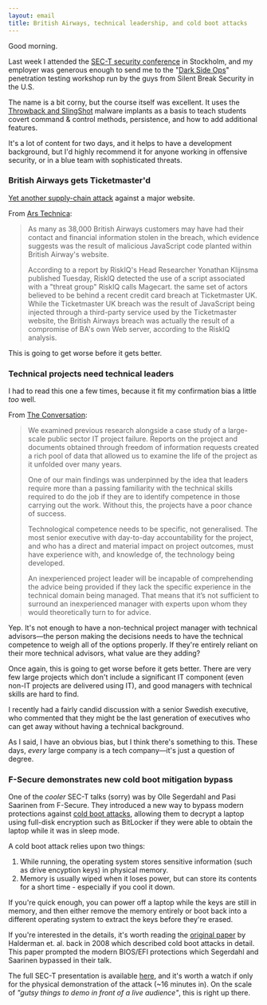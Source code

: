 ```yaml
---
layout: email
title: British Airways, technical leadership, and cold boot attacks
---
```


Good morning.

Last week I attended the [SEC-T security conference](https://www.sec-t.org/) in Stockholm, and my employer was generous enough to send me to the "[Dark Side Ops](https://www.sec-t.org/trainings/dark-side-ops-custom-penetration-testing-workshop/)" penetration testing workshop run by the guys from Silent Break Security in the U.S.

The name is a bit corny, but the course itself was excellent. It uses the [Throwback and SlingShot](https://silentbreaksecurity.com/throwback-thursday-a-guide-to-configuring-throwback/) malware implants as a basis to teach students covert command & control methods, persistence, and how to add additional features.

It's a lot of content for two days, and it helps to have a development background, but I'd highly recommend it for anyone working in offensive security, or in a blue team with sophisticated threats.

### British Airways gets Ticketmaster'd

[Yet another supply-chain attack](https://markeldo.com/Email-update-The-Mueller-Indictments-NPM-Arch-Gentoo-and-Ticketmaster-UK/) against a major website. 

From [Ars Technica](https://arstechnica.com/information-technology/2018/09/british-airways-site-had-credit-card-skimming-code-injected/):

>As many as 38,000 British Airways customers may have had their contact and financial information stolen in the breach, which evidence suggests was the result of malicious JavaScript code planted within British Airway's website.
>
>According to a report by RiskIQ's Head Researcher Yonathan Klijnsma published Tuesday, RiskIQ detected the use of a script associated with a "threat group" RiskIQ calls Magecart. the same set of actors believed to be behind a recent credit card breach at Ticketmaster UK. While the Ticketmaster UK breach was the result of JavaScript being injected through a third-party service used by the Ticketmaster website, the British Airways breach was actually the result of a compromise of BA's own Web server, according to the RiskIQ analysis.

This is going to get worse before it gets better.

### Technical projects need technical leaders

I had to read this one a few times, because it fit my confirmation bias a little _too_ well.

From [The Conversation](http://theconversation.com/lack-of-technical-knowledge-in-leadership-is-a-key-reason-why-so-many-it-projects-fail-101889):

>We examined previous research alongside a case study of a large-scale public sector IT project failure. Reports on the project and documents obtained through freedom of information requests created a rich pool of data that allowed us to examine the life of the project as it unfolded over many years.
>
>One of our main findings was underpinned by the idea that leaders require more than a passing familiarity with the technical skills required to do the job if they are to identify competence in those carrying out the work. Without this, the projects have a poor chance of success.
>
>Technological competence needs to be specific, not generalised. The most senior executive with day-to-day accountability for the project, and who has a direct and material impact on project outcomes, must have experience with, and knowledge of, the technology being developed.
>
>An inexperienced project leader will be incapable of comprehending the advice being provided if they lack the specific experience in the technical domain being managed. That means that it’s not sufficient to surround an inexperienced manager with experts upon whom they would theoretically turn to for advice.

Yep. It's not enough to have a non-technical project manager with technical advisors—the person making the decisions needs to have the technical competence to weigh all of the options properly. If they're entirely reliant on their more technical advisors, what value are they adding?

Once again, this is going to get worse before it gets better. There are very few large projects which don't include a significant IT component (even non-IT projects are delivered using IT), and good managers with technical skills are hard to find.

I recently had a fairly candid discussion with a senior Swedish executive, who commented that they might be the last generation of executives who can get away without having a technical background. 

As I said, I have an obvious bias, but I think there's something to this. These days, _every_ large company is a tech company—it's just a question of degree.

### F-Secure demonstrates new cold boot mitigation bypass

One of the _cooler_ SEC-T talks (sorry) was by Olle Segerdahl and Pasi Saarinen from F-Secure. They introduced a new way to bypass modern protections against [cold boot attacks](https://en.wikipedia.org/wiki/Cold_boot_attack), allowing them to decrypt a laptop using full-disk encryption such as BitLocker if they were able to obtain the laptop while it was in sleep mode.

A cold boot attack relies upon two things:
1. While running, the operating system stores sensitive information (such as drive encyption keys) in physical memory.
2. Memory is usually wiped when it loses power, but can store its contents for a short time - especially if you cool it down.

If you're quick enough, you can power off a laptop while the keys are still in memory, and then either remove the memory entirely or boot back into a different operating system to extract the keys before they're erased.

If you're interested in the details, it's worth reading the [original paper](https://citp.princeton.edu/research/memory/) by Halderman et. al. back in 2008 which described cold boot attacks in detail. This paper prompted the modern BIOS/EFI protections which Segerdahl and Saarinen bypassed in their talk.

The full SEC-T presentation is available [here](https://www.youtube.com/watch?v=RqvPZnLkP70), and it's worth a watch if only for the physical demonstration of the attack (~16 minutes in). On the scale of _"gutsy things to demo in front of a live audience"_, this is right up there.